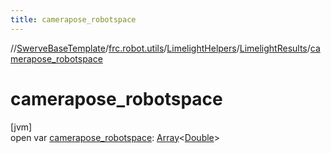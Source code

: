 ```yaml
---
title: camerapose_robotspace
---
```

//[SwerveBaseTemplate](../../../../index.html)/[frc.robot.utils](../../index.html)/[LimelightHelpers](../index.html)/[LimelightResults](index.html)/[camerapose_robotspace](camerapose_robotspace.html)



# camerapose_robotspace



[jvm]\
open var [camerapose_robotspace](camerapose_robotspace.html): [Array](https://kotlinlang.org/api/latest/jvm/stdlib/kotlin/-array/index.html)&lt;[Double](https://kotlinlang.org/api/latest/jvm/stdlib/kotlin/-double/index.html)&gt;




